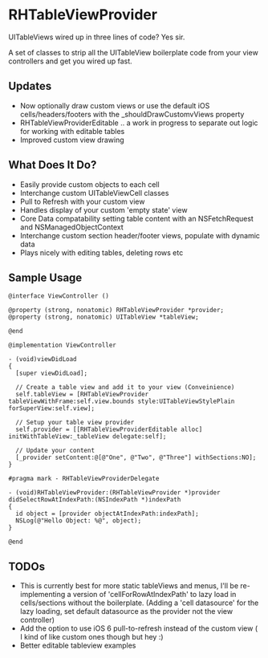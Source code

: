 RHTableViewProvider
===================

UITableViews wired up in three lines of code? Yes sir.

A set of classes to strip all the UITableView boilerplate code from your view controllers and get you wired up fast.

## Updates

* Now optionally draw custom views or use the default iOS cells/headers/footers with the _shouldDrawCustomvViews property
* RHTableViewProviderEditable .. a work in progress to separate out logic for working with editable tables
* Improved custom view drawing

## What Does It Do?

* Easily provide custom objects to each cell
* Interchange custom UITableViewCell classes
* Pull to Refresh with your custom view
* Handles display of your custom 'empty state' view
* Core Data compatability setting table content with an NSFetchRequest and NSManagedObjectContext
* Interchange custom section header/footer views, populate with dynamic data
* Plays nicely with editing tables, deleting rows etc

## Sample Usage

    @interface ViewController ()

    @property (strong, nonatomic) RHTableViewProvider *provider;
    @property (strong, nonatomic) UITableView *tableView;

    @end

    @implementation ViewController

    - (void)viewDidLoad
    {
      [super viewDidLoad];
      
      // Create a table view and add it to your view (Conveinience)
      self.tableView = [RHTableViewProvider tableViewWithFrame:self.view.bounds style:UITableViewStylePlain forSuperView:self.view];
      
      // Setup your table view provider
      self.provider = [[RHTableViewProviderEditable alloc] initWithTableView:_tableView delegate:self];
      
      // Update your content
      [_provider setContent:@[@"One", @"Two", @"Three"] withSections:NO];
    }

    #pragma mark - RHTableViewProviderDelegate

    - (void)RHTableViewProvider:(RHTableViewProvider *)provider didSelectRowAtIndexPath:(NSIndexPath *)indexPath
    {
      id object = [provider objectAtIndexPath:indexPath];
      NSLog(@"Hello Object: %@", object);
    }

    @end

## TODOs

* This is currently best for more static tableViews and menus, I'll be re-implementing a version of 'cellForRowAtIndexPath' to lazy load in cells/sections without the boilerplate. (Adding a 'cell datasource' for the lazy loading, set default datasource as the provider not the view controller)
* Add the option to use iOS 6 pull-to-refresh instead of the custom view ( I kind of like custom ones though but hey :)
* Better editable tableview examples